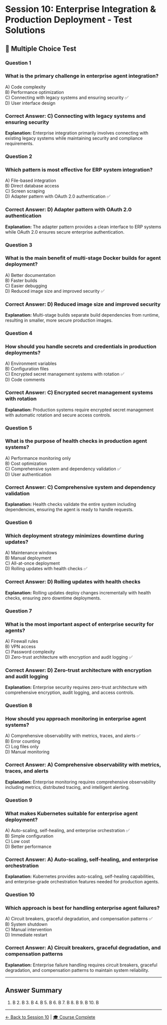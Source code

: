 # Session 10: Enterprise Integration & Production Deployment - Test Solutions

## 📝 Multiple Choice Test

### Question 1
### What is the primary challenge in enterprise agent integration?

A) Code complexity  
B) Performance optimization  
C) Connecting with legacy systems and ensuring security ✅  
D) User interface design  
### Correct Answer: C) Connecting with legacy systems and ensuring security

**Explanation:** Enterprise integration primarily involves connecting with existing legacy systems while maintaining security and compliance requirements.

### Question 2
### Which pattern is most effective for ERP system integration?

A) File-based integration  
B) Direct database access  
C) Screen scraping  
D) Adapter pattern with OAuth 2.0 authentication ✅  
### Correct Answer: D) Adapter pattern with OAuth 2.0 authentication

**Explanation:** The adapter pattern provides a clean interface to ERP systems while OAuth 2.0 ensures secure enterprise authentication.

### Question 3
### What is the main benefit of multi-stage Docker builds for agent deployment?

A) Better documentation  
B) Faster builds  
C) Easier debugging  
D) Reduced image size and improved security ✅  
### Correct Answer: D) Reduced image size and improved security

**Explanation:** Multi-stage builds separate build dependencies from runtime, resulting in smaller, more secure production images.

### Question 4
### How should you handle secrets and credentials in production deployments?

A) Environment variables  
B) Configuration files  
C) Encrypted secret management systems with rotation ✅  
D) Code comments  
### Correct Answer: C) Encrypted secret management systems with rotation

**Explanation:** Production systems require encrypted secret management with automatic rotation and secure access controls.

### Question 5
### What is the purpose of health checks in production agent systems?

A) Performance monitoring only  
B) Cost optimization  
C) Comprehensive system and dependency validation ✅  
D) User authentication  
### Correct Answer: C) Comprehensive system and dependency validation

**Explanation:** Health checks validate the entire system including dependencies, ensuring the agent is ready to handle requests.

### Question 6
### Which deployment strategy minimizes downtime during updates?

A) Maintenance windows  
B) Manual deployment  
C) All-at-once deployment  
D) Rolling updates with health checks ✅  
### Correct Answer: D) Rolling updates with health checks

**Explanation:** Rolling updates deploy changes incrementally with health checks, ensuring zero downtime deployments.

### Question 7
### What is the most important aspect of enterprise security for agents?

A) Firewall rules  
B) VPN access  
C) Password complexity  
D) Zero-trust architecture with encryption and audit logging ✅  
### Correct Answer: D) Zero-trust architecture with encryption and audit logging

**Explanation:** Enterprise security requires zero-trust architecture with comprehensive encryption, audit logging, and access controls.

### Question 8
### How should you approach monitoring in enterprise agent systems?

A) Comprehensive observability with metrics, traces, and alerts ✅  
B) Error counting  
C) Log files only  
D) Manual monitoring  
### Correct Answer: A) Comprehensive observability with metrics, traces, and alerts

**Explanation:** Enterprise monitoring requires comprehensive observability including metrics, distributed tracing, and intelligent alerting.

### Question 9
### What makes Kubernetes suitable for enterprise agent deployment?

A) Auto-scaling, self-healing, and enterprise orchestration ✅  
B) Simple configuration  
C) Low cost  
D) Better performance  
### Correct Answer: A) Auto-scaling, self-healing, and enterprise orchestration

**Explanation:** Kubernetes provides auto-scaling, self-healing capabilities, and enterprise-grade orchestration features needed for production agents.

### Question 10
### Which approach is best for handling enterprise agent failures?

A) Circuit breakers, graceful degradation, and compensation patterns ✅  
B) System shutdown  
C) Manual intervention  
D) Immediate restart  
### Correct Answer: A) Circuit breakers, graceful degradation, and compensation patterns

**Explanation:** Enterprise failure handling requires circuit breakers, graceful degradation, and compensation patterns to maintain system reliability.

---

## Answer Summary

1. B  2. B  3. B  4. B  5. B  6. B  7. B  8. B  9. B  10. B

---

[← Back to Session 10](Session10_Enterprise_Integration_Production_Deployment.md) | [🎓 Course Complete](README.md)